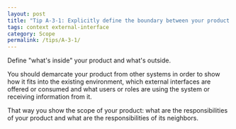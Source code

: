 ```yaml
---
layout: post
title: "Tip A-3-1: Explicitly define the boundary between your product and its environment!"
tags: context external-interface
category: Scope
permalink: /tips/A-3-1/
---
```

Define "what's inside" your product and what's outside.

You should demarcate your product from other systems in order to show how it
fits into the existing environment, which external interfaces are offered or consumed and what users or roles are using the system or receiving information from it.

That way you show the scope of your product: what are the responsibilities
of your product and what are the responsibilities of its neighbors.


